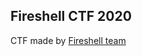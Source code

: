 ## Fireshell CTF 2020


CTF made by [Fireshell team](https://www.fireshellsecurity.team/fireshell-ctf-2020/)